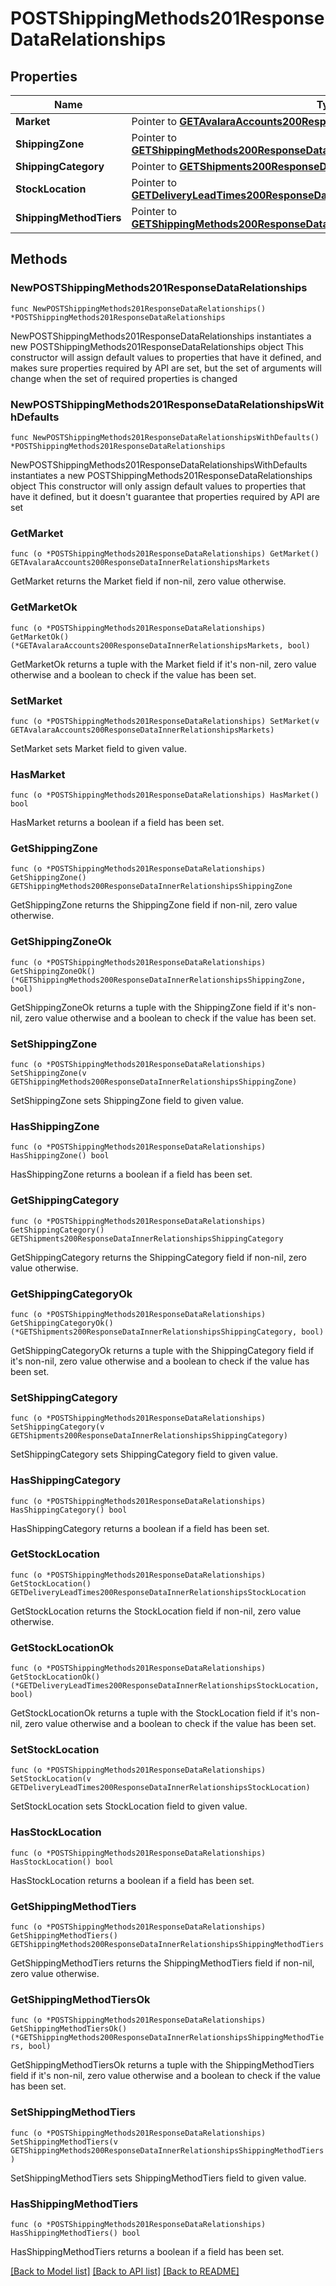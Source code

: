 # POSTShippingMethods201ResponseDataRelationships

## Properties

Name | Type | Description | Notes
------------ | ------------- | ------------- | -------------
**Market** | Pointer to [**GETAvalaraAccounts200ResponseDataInnerRelationshipsMarkets**](GETAvalaraAccounts200ResponseDataInnerRelationshipsMarkets.md) |  | [optional] 
**ShippingZone** | Pointer to [**GETShippingMethods200ResponseDataInnerRelationshipsShippingZone**](GETShippingMethods200ResponseDataInnerRelationshipsShippingZone.md) |  | [optional] 
**ShippingCategory** | Pointer to [**GETShipments200ResponseDataInnerRelationshipsShippingCategory**](GETShipments200ResponseDataInnerRelationshipsShippingCategory.md) |  | [optional] 
**StockLocation** | Pointer to [**GETDeliveryLeadTimes200ResponseDataInnerRelationshipsStockLocation**](GETDeliveryLeadTimes200ResponseDataInnerRelationshipsStockLocation.md) |  | [optional] 
**ShippingMethodTiers** | Pointer to [**GETShippingMethods200ResponseDataInnerRelationshipsShippingMethodTiers**](GETShippingMethods200ResponseDataInnerRelationshipsShippingMethodTiers.md) |  | [optional] 

## Methods

### NewPOSTShippingMethods201ResponseDataRelationships

`func NewPOSTShippingMethods201ResponseDataRelationships() *POSTShippingMethods201ResponseDataRelationships`

NewPOSTShippingMethods201ResponseDataRelationships instantiates a new POSTShippingMethods201ResponseDataRelationships object
This constructor will assign default values to properties that have it defined,
and makes sure properties required by API are set, but the set of arguments
will change when the set of required properties is changed

### NewPOSTShippingMethods201ResponseDataRelationshipsWithDefaults

`func NewPOSTShippingMethods201ResponseDataRelationshipsWithDefaults() *POSTShippingMethods201ResponseDataRelationships`

NewPOSTShippingMethods201ResponseDataRelationshipsWithDefaults instantiates a new POSTShippingMethods201ResponseDataRelationships object
This constructor will only assign default values to properties that have it defined,
but it doesn't guarantee that properties required by API are set

### GetMarket

`func (o *POSTShippingMethods201ResponseDataRelationships) GetMarket() GETAvalaraAccounts200ResponseDataInnerRelationshipsMarkets`

GetMarket returns the Market field if non-nil, zero value otherwise.

### GetMarketOk

`func (o *POSTShippingMethods201ResponseDataRelationships) GetMarketOk() (*GETAvalaraAccounts200ResponseDataInnerRelationshipsMarkets, bool)`

GetMarketOk returns a tuple with the Market field if it's non-nil, zero value otherwise
and a boolean to check if the value has been set.

### SetMarket

`func (o *POSTShippingMethods201ResponseDataRelationships) SetMarket(v GETAvalaraAccounts200ResponseDataInnerRelationshipsMarkets)`

SetMarket sets Market field to given value.

### HasMarket

`func (o *POSTShippingMethods201ResponseDataRelationships) HasMarket() bool`

HasMarket returns a boolean if a field has been set.

### GetShippingZone

`func (o *POSTShippingMethods201ResponseDataRelationships) GetShippingZone() GETShippingMethods200ResponseDataInnerRelationshipsShippingZone`

GetShippingZone returns the ShippingZone field if non-nil, zero value otherwise.

### GetShippingZoneOk

`func (o *POSTShippingMethods201ResponseDataRelationships) GetShippingZoneOk() (*GETShippingMethods200ResponseDataInnerRelationshipsShippingZone, bool)`

GetShippingZoneOk returns a tuple with the ShippingZone field if it's non-nil, zero value otherwise
and a boolean to check if the value has been set.

### SetShippingZone

`func (o *POSTShippingMethods201ResponseDataRelationships) SetShippingZone(v GETShippingMethods200ResponseDataInnerRelationshipsShippingZone)`

SetShippingZone sets ShippingZone field to given value.

### HasShippingZone

`func (o *POSTShippingMethods201ResponseDataRelationships) HasShippingZone() bool`

HasShippingZone returns a boolean if a field has been set.

### GetShippingCategory

`func (o *POSTShippingMethods201ResponseDataRelationships) GetShippingCategory() GETShipments200ResponseDataInnerRelationshipsShippingCategory`

GetShippingCategory returns the ShippingCategory field if non-nil, zero value otherwise.

### GetShippingCategoryOk

`func (o *POSTShippingMethods201ResponseDataRelationships) GetShippingCategoryOk() (*GETShipments200ResponseDataInnerRelationshipsShippingCategory, bool)`

GetShippingCategoryOk returns a tuple with the ShippingCategory field if it's non-nil, zero value otherwise
and a boolean to check if the value has been set.

### SetShippingCategory

`func (o *POSTShippingMethods201ResponseDataRelationships) SetShippingCategory(v GETShipments200ResponseDataInnerRelationshipsShippingCategory)`

SetShippingCategory sets ShippingCategory field to given value.

### HasShippingCategory

`func (o *POSTShippingMethods201ResponseDataRelationships) HasShippingCategory() bool`

HasShippingCategory returns a boolean if a field has been set.

### GetStockLocation

`func (o *POSTShippingMethods201ResponseDataRelationships) GetStockLocation() GETDeliveryLeadTimes200ResponseDataInnerRelationshipsStockLocation`

GetStockLocation returns the StockLocation field if non-nil, zero value otherwise.

### GetStockLocationOk

`func (o *POSTShippingMethods201ResponseDataRelationships) GetStockLocationOk() (*GETDeliveryLeadTimes200ResponseDataInnerRelationshipsStockLocation, bool)`

GetStockLocationOk returns a tuple with the StockLocation field if it's non-nil, zero value otherwise
and a boolean to check if the value has been set.

### SetStockLocation

`func (o *POSTShippingMethods201ResponseDataRelationships) SetStockLocation(v GETDeliveryLeadTimes200ResponseDataInnerRelationshipsStockLocation)`

SetStockLocation sets StockLocation field to given value.

### HasStockLocation

`func (o *POSTShippingMethods201ResponseDataRelationships) HasStockLocation() bool`

HasStockLocation returns a boolean if a field has been set.

### GetShippingMethodTiers

`func (o *POSTShippingMethods201ResponseDataRelationships) GetShippingMethodTiers() GETShippingMethods200ResponseDataInnerRelationshipsShippingMethodTiers`

GetShippingMethodTiers returns the ShippingMethodTiers field if non-nil, zero value otherwise.

### GetShippingMethodTiersOk

`func (o *POSTShippingMethods201ResponseDataRelationships) GetShippingMethodTiersOk() (*GETShippingMethods200ResponseDataInnerRelationshipsShippingMethodTiers, bool)`

GetShippingMethodTiersOk returns a tuple with the ShippingMethodTiers field if it's non-nil, zero value otherwise
and a boolean to check if the value has been set.

### SetShippingMethodTiers

`func (o *POSTShippingMethods201ResponseDataRelationships) SetShippingMethodTiers(v GETShippingMethods200ResponseDataInnerRelationshipsShippingMethodTiers)`

SetShippingMethodTiers sets ShippingMethodTiers field to given value.

### HasShippingMethodTiers

`func (o *POSTShippingMethods201ResponseDataRelationships) HasShippingMethodTiers() bool`

HasShippingMethodTiers returns a boolean if a field has been set.


[[Back to Model list]](../README.md#documentation-for-models) [[Back to API list]](../README.md#documentation-for-api-endpoints) [[Back to README]](../README.md)


